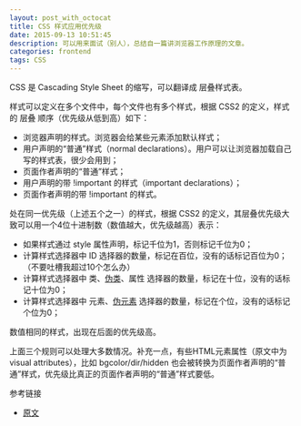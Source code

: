 ```yaml
---
layout: post_with_octocat
title: CSS 样式应用优先级
date: 2015-09-13 10:51:45
description: 可以用来面试（别人），总结自一篇讲浏览器工作原理的文章。
categories: frontend
tags: CSS
---
```


CSS 是 Cascading Style Sheet 的缩写，可以翻译成 层叠样式表。

样式可以定义在多个文件中，每个文件也有多个样式，根据 CSS2 的定义，样式的 层叠 顺序（优先级从低到高）如下：

- 浏览器声明的样式。浏览器会给某些元素添加默认样式；
- 用户声明的“普通”样式（normal declarations）。用户可以让浏览器加载自己写的样式表，很少会用到；
- 页面作者声明的“普通”样式；
- 用户声明的带 !important 的样式（important declarations）；
- 页面作者声明的带 !important 的样式。

处在同一优先级（上述五个之一）的样式，根据 CSS2 的定义，其层叠优先级大致可以用一个4位十进制数（数值越大，优先级越高）表示：

- 如果样式通过 style 属性声明，标记千位为1，否则标记千位为0；
- 计算样式选择器中 ID 选择器的数量，标记在百位，没有的话标记百位为0；（不要吐槽我超过10个怎么办）
- 计算样式选择器中 类、[伪类](https://developer.mozilla.org/zh-CN/docs/Web/CSS/Pseudo-classes)、属性 选择器的数量，标记在十位，没有的话标记十位为0；
- 计算样式选择器中 元素、[伪元素](https://developer.mozilla.org/zh-CN/docs/Web/CSS/Pseudo-elements) 选择器的数量，标记在个位，没有的话标记个位为0；

数值相同的样式，出现在后面的优先级高。

上面三个规则可以处理大多数情况。补充一点，有些HTML元素属性（原文中为 visual attributes），比如 bgcolor/dir/hidden 也会被转换为页面作者声明的“普通”样式，优先级比真正的页面作者声明的“普通”样式要低。

参考链接

- [原文](http://taligarsiel.com/Projects/howbrowserswork1.htm)